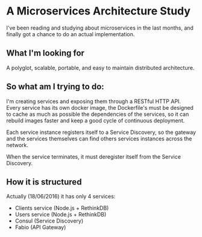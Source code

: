 # A Microservices Architecture Study

I've been reading and studying about microservices in the last months, and finally got a chance to do an actual implementation.

## What I'm looking for

A polyglot, scalable, portable, and easy to maintain distributed architecture.

<!-- By "polyglot", I mean:

 - Any service can be built using any programming language it finds more suitable for the job.

 - Any service can use any kind of database it finds more suitable for the job.

By "easy to maintain", I mean:

 - A service must be simple, and small. We're talking about microservices, there are some teams that keep microservices so small that they keep between 1 ~ 100 LOC to get the job done.

 - Must be easy to write tests for each service.

 - It needs to be easy to switch from a stack to another, so must be upgrading to major versions of frameworks and runtimes. -->

## So what am I trying to do:

I'm creating services and exposing them through a RESTful HTTP API. Every service has its own docker image, the Dockerfile's must be designed to cache as much as possible the dependencies of the services, so it can rebuild images faster and keep a good cycle of continuous deployment.

Each service instance registers itself to a Service Discovery, so the gateway and the services themselves can find others services instances across the network.

When the service terminates, it must deregister itself from the Service Discovery.

## How it is structured

Actually (18/06/2016) it has only 4 services:

- Clients service (Node.js + RethinkDB)
- Users service (Node.js + RethinkDB)
- Consul (Service Discovery)
- Fabio (API Gateway)
